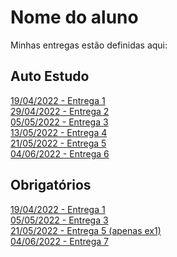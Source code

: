 # Nome do aluno
Minhas entregas estão definidas aqui:
## Auto Estudo
<a href="https://github.com/Intelihub/Template_Aluno/blob/main/02_AUT_EST_ENTREGA/Coloque%20aqui%20as%20entregas%20do%20seu%20auto%20estudo.rtf"> 19/04/2022 - Entrega 1 </a>
<br>
<a href="https://github.com/lucasconti888/MODULO_2/tree/main/03_AUT_EST_ENTREGA/Semana%202"> 29/04/2022 - Entrega 2 </a>
<br>
<a href="https://github.com/lucasconti888/MODULO_2/tree/main/03_AUT_EST_ENTREGA/Semana%203"> 05/05/2022 - Entrega 3 </a>
<br>
<a href="https://github.com/lucasconti888/MODULO_2/tree/main/03_AUT_EST_ENTREGA/Semana%204/Formulario"> 13/05/2022 - Entrega 4 </a>
<br>
<a href="https://github.com/lucasconti888/MODULO_2/tree/main/03_AUT_EST_ENTREGA/Semana%205/Formulario"> 21/05/2022 - Entrega 5 </a>
<br>
<a href="https://github.com/lucasconti888/MODULO_2/tree/main/03_AUT_EST_ENTREGA/Semana%206"> 04/06/2022 - Entrega 6 </a>
## Obrigatórios
<a href="https://github.com/Intelihub/Template_Aluno/blob/main/03_EX_OBRIGATORIOS/Coloque%20aqui%20entregas%20de%20exerc%C3%ADcios%20obrigat%C3%B3rios.rtf"> 19/04/2022 - Entrega 1 </a>
<br>
<a href="https://github.com/lucasconti888/MODULO_2/tree/main/04_AUT_EST_EX_OBRIGATORIOS/Semana%203"> 05/05/2022 - Entrega 3 </a>
<br>
<a href="https://github.com/lucasconti888/MODULO_2/tree/main/04_AUT_EST_EX_OBRIGATORIOS/Semana%205"> 21/05/2022 - Entrega 5 (apenas ex1) </a>
<br>
<a href="https://github.com/lucasconti888/MODULO_2/tree/main/04_AUT_EST_EX_OBRIGATORIOS/Semana%207"> 04/06/2022 - Entrega 7 </a>
